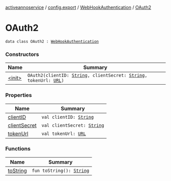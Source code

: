 [activeannoservice](../../../index.md) / [config.export](../../index.md) / [WebHookAuthentication](../index.md) / [OAuth2](./index.md)

# OAuth2

`data class OAuth2 : `[`WebHookAuthentication`](../index.md)

### Constructors

| Name | Summary |
|---|---|
| [&lt;init&gt;](-init-.md) | `OAuth2(clientID: `[`String`](https://kotlinlang.org/api/latest/jvm/stdlib/kotlin/-string/index.html)`, clientSecret: `[`String`](https://kotlinlang.org/api/latest/jvm/stdlib/kotlin/-string/index.html)`, tokenUrl: `[`URL`](https://docs.oracle.com/javase/6/docs/api/java/net/URL.html)`)` |

### Properties

| Name | Summary |
|---|---|
| [clientID](client-i-d.md) | `val clientID: `[`String`](https://kotlinlang.org/api/latest/jvm/stdlib/kotlin/-string/index.html) |
| [clientSecret](client-secret.md) | `val clientSecret: `[`String`](https://kotlinlang.org/api/latest/jvm/stdlib/kotlin/-string/index.html) |
| [tokenUrl](token-url.md) | `val tokenUrl: `[`URL`](https://docs.oracle.com/javase/6/docs/api/java/net/URL.html) |

### Functions

| Name | Summary |
|---|---|
| [toString](to-string.md) | `fun toString(): `[`String`](https://kotlinlang.org/api/latest/jvm/stdlib/kotlin/-string/index.html) |
